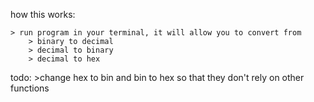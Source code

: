 how this works:

	> run program in your terminal, it will allow you to convert from 
		> binary to decimal
		> decimal to binary
		> decimal to hex
todo:
	>change hex to bin and bin to hex so that they don't rely on other functions
